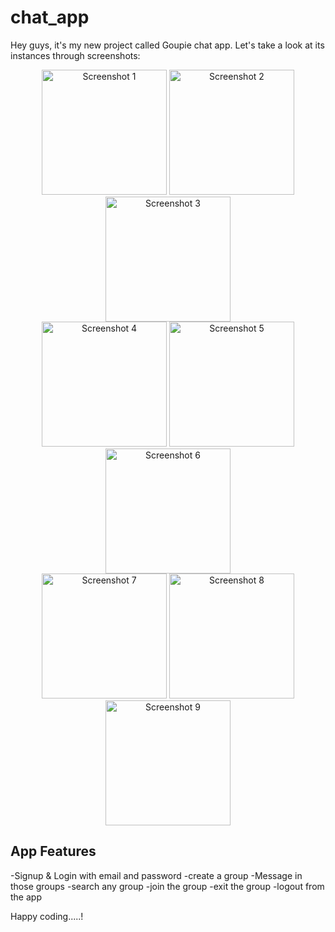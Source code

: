 # chat_app

Hey guys, it's my new project called Goupie chat app. Let's take a look at its instances through screenshots:

<div align="center">
  <img src="https://github.com/sanyogsr/chat-app-flutter-firebase/assets/109460363/dc57c770-cd0c-4ba3-a8d6-9b99fec72a70" width="200" alt="Screenshot 1">
  <img src="https://github.com/sanyogsr/chat-app-flutter-firebase/assets/109460363/8cae5220-7d92-4c5a-b824-f9672242fc52" width="200" alt="Screenshot 2">
  <img src="https://github.com/sanyogsr/chat-app-flutter-firebase/assets/109460363/fca842ec-9c71-4e7d-9b2a-0b85c095619d" width="200" alt="Screenshot 3">
</div>

<div align="center">
  <img src="https://github.com/sanyogsr/chat-app-flutter-firebase/assets/109460363/452d6e56-55b5-4092-8dc2-1cd9480e2545" width="200" alt="Screenshot 4">
  <img src="https://github.com/sanyogsr/chat-app-flutter-firebase/assets/109460363/bf8d5b96-cb9b-4a71-87d5-1c41353e514c" width="200" alt="Screenshot 5">
  <img src="https://github.com/sanyogsr/chat-app-flutter-firebase/assets/109460363/dbc34682-3aa0-4e69-8559-45041daa480d" width="200" alt="Screenshot 6">
</div>

<div align="center">
  <img src="https://github.com/sanyogsr/chat-app-flutter-firebase/assets/109460363/bd699b29-5bd5-4de7-8023-3171cb00bfac" width="200" alt="Screenshot 7">
  <img src="https://github.com/sanyogsr/chat-app-flutter-firebase/assets/109460363/bffeef67-9cf4-4814-ac97-e48781a1d444" width="200" alt="Screenshot 8">
  <img src="https://github.com/sanyogsr/chat-app-flutter-firebase/assets/109460363/c7ffad98-8c10-483b-9501-9e60ef02bc1d" width="200" alt="Screenshot 9">
</div>

## App Features

-Signup & Login with email and password
-create a group
-Message in those groups
-search any group
-join the group
-exit the group
-logout from the app

Happy coding.....!
